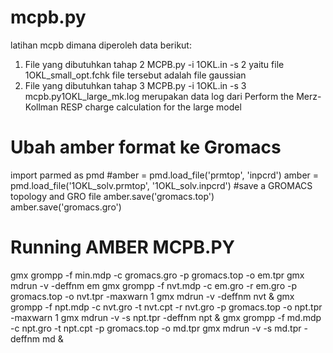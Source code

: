 # mcpb.py #
latihan mcpb dimana diperoleh data berikut: 
1. File yang dibutuhkan tahap 2 MCPB.py -i 1OKL.in -s 2 yaitu file 1OKL_small_opt.fchk file tersebut adalah file gaussian
2. File yang dibutuhkan tahap 3 MCPB.py -i 1OKL.in -s 3 mcpb.py1OKL_large_mk.log merupakan data log dari Perform the Merz-Kollman RESP charge calculation for the large model

# Ubah amber format ke Gromacs
import parmed as pmd
#amber = pmd.load_file('prmtop', 'inpcrd')
amber = pmd.load_file('1OKL_solv.prmtop', '1OKL_solv.inpcrd')
#save a GROMACS topology and GRO file
amber.save('gromacs.top')
amber.save('gromacs.gro')

# Running AMBER MCPB.PY 
gmx grompp -f min.mdp -c gromacs.gro -p gromacs.top -o em.tpr
gmx mdrun -v -deffnm em
gmx grompp -f nvt.mdp -c em.gro -r em.gro -p gromacs.top -o nvt.tpr -maxwarn 1
gmx mdrun -v -deffnm nvt &
gmx grompp -f npt.mdp -c nvt.gro -t nvt.cpt -r nvt.gro -p gromacs.top -o npt.tpr -maxwarn 1
gmx mdrun -v -s npt.tpr -deffnm npt &
gmx grompp -f md.mdp -c npt.gro -t npt.cpt -p gromacs.top -o md.tpr
gmx mdrun -v -s md.tpr -deffnm md &
